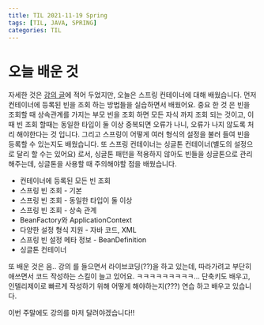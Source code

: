 ```yaml
---
title: TIL 2021-11-19 Spring
tags: [TIL, JAVA, SPRING]
categories: TIL
---
```


# 오늘 배운 것 
자세한 것은 [강의 글](https://pineplanet.github.io/강의/2021/11/16/lecture.html)에 적어 두었지만, 오늘은 스프링 컨테이너에 대해 배웠습니다. 
먼저 컨테이너에 등록된 빈을 조회 하는 방법들을 실습하면서 배웠어요. 
중요 한 것 은 빈을 조회할 때 상속관계를 가지는 부모 빈을 조회 하면 모든 자식 까지 조회 되는 것이고,
이때 빈 조회 할때는 동일한 타입이 둘 이상 중복되면 오류가 나니, 오류가 나지 않도록 처리 해야한다는 것 입니다.
그리고 스프링이 어떻게 여러 형식의 설정을 불러 들여 빈을 등록할 수 있는지도 배웠습니다. 
또 스프링 컨테이너는 싱글톤 컨테이너(별도의 설정으로 달리 할 수는 있어요) 로서, 싱글톤 패턴을 적용하지 않아도 
빈들을 싱글톤으로 관리해주는데, 싱글톤을 사용할 때 주의해야할 점을 배웠습니다. 

- 컨테이너에 등록된 모든 빈 조회
- 스프링 빈 조회 - 기본
- 스프링 빈 조회 - 동일한 타입이 둘 이상
- 스프링 빈 조회 - 상속 관계
- BeanFactory와 ApplicationContext
- 다양한 설정 형식 지원 - 자바 코드, XML
- 스프링 빈 설정 메타 정보 - BeanDefinition
- 싱글톤 컨테이너

또 배운 것은 음.. 강의 를 들으면서 라이브코딩(??)을 하고 있는데, 
따라가려고 부단히 애쓰면서 코드 작성하는 스킬이 늘고 있어요. ㅋㅋㅋㅋㅋㅋㅋㅋㅋ... 
단축키도 배우고, 인텔리제이로 빠르게 작성하기 위해 어떻게 해야하는지(???) 연습 하고 배우고 있습니다.

이번 주말에도 강의를 마저 달려야겠습니다!! 
